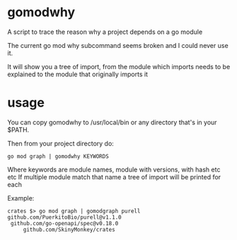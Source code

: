 # gomodwhy
A script to trace the reason why a project depends on a go module

The current go mod why subcommand seems broken and I could never use it.

It will show you a tree of import, from the module which imports needs to be explained
to the module that originally imports it

# usage

You can copy gomodwhy to /usr/local/bin or any directory that's in your $PATH.

Then from your project directory do:

```go mod graph | gomodwhy KEYWORDS```

Where keywords are module names, module with versions, with hash etc etc
If multiple module match that name a tree of import will be printed for each

Example:

```
crates $> go mod graph | gomodgraph purell
github.com/PuerkitoBio/purell@v1.1.0
 github.com/go-openapi/spec@v0.18.0
	 github.com/SkinyMonkey/crates
```

